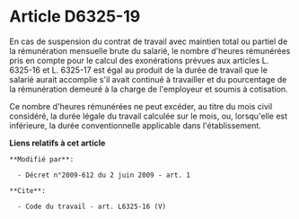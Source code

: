 # Article D6325-19

En cas de suspension du contrat de travail avec maintien total ou partiel de la rémunération mensuelle brute du salarié, le
nombre d'heures rémunérées pris en compte pour le calcul des exonérations prévues aux articles L. 6325-16 et L. 6325-17 est
égal au produit de la durée de travail que le salarié aurait accomplie s'il avait continué à travailler et du pourcentage de
la rémunération demeuré à la charge de l'employeur et soumis à cotisation. 

Ce nombre d'heures rémunérées ne peut excéder, au titre du mois civil considéré, la durée légale du travail calculée sur le
mois, ou, lorsqu'elle est inférieure, la durée conventionnelle applicable dans l'établissement.

**Liens relatifs à cet article**

	**Modifié par**:

	  - Décret n°2009-612 du 2 juin 2009 - art. 1

	**Cite**:

	  - Code du travail - art. L6325-16 (V)
